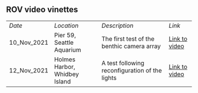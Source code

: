 ROV video vinettes
---

<table>
  <tr><td> <i>Date</i> </td><td> <i>Location</i> </td><td> <i>Description</i> </td><td> <i>Link</i> </td></tr>
  <tr><td> 10_Nov_2021 </td><td> Pier 59, Seattle Aquarium </td><td> The first test of the benthic camera array </td><td> <a href="https://drive.google.com/file/d/1cRfvZkhRQntfkoSQ2EX5dnNzviZhqWwh/view?usp=sharing"> Link to video </a></td></tr>
  <tr><td> 12_Nov_2021 </td><td> Holmes Harbor, Whidbey Island </td><td> A test following reconfiguration of the lights </td><td> <a href="" https://drive.google.com/file/d/1o5JAVrg0REPBg3MmBl0m_mif9QQHIFlp/view?usp=sharing> Link to video </a></td></tr>
</table

